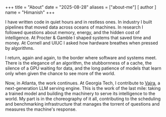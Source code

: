 +++
title = "About"
date = "2025-08-28"
aliases = ["about-me"]
[ author ]
  name = "Himanish"
+++

I have written code in quiet hours and in restless ones. In industry I built pipelines that moved data across oceans of machines. In research I followed questions about memory, energy, and the hidden cost of intelligence. At Procter & Gamble I shaped systems that saved time and money. At Cornell and UIUC I asked how hardware breathes when pressed by algorithms.

I return, again and again, to the border where software and systems meet. There is the elegance of an algorithm, the stubbornness of a cache, the silence of a GPU waiting for data, and the long patience of models that learn only when given the chance to see more of the world.

Now, in Atlanta, the work continues. At Georgia Tech, I contribute to [Vajra](https://project-vajra.github.io/), a next-generation LLM serving engine. This is the work of the last mile: taking a trained model and building the machinery to serve its intelligence to the world. My part is in the choreography of it all, contributing to the scheduling and benchmarking infrastructure that manages the torrent of questions and measures the machine's response.
